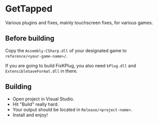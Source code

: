 # GetTapped

Various plugins and fixes, mainly touchscreen fixes, for various games.


## Before building

Copy the `Assembly-CSharp.dll` of your designated game to `reference/<your-game-name>/`.

If you are going to build FixKPlug, you also need `kPlug.dll` and `ExtensibleSaveFormat.dll` in there.


## Building

- Open project in Visual Studio.
- Hit "Build" really hard.
- Your output should be located in `Release/<project-name>`.
- Install and enjoy!